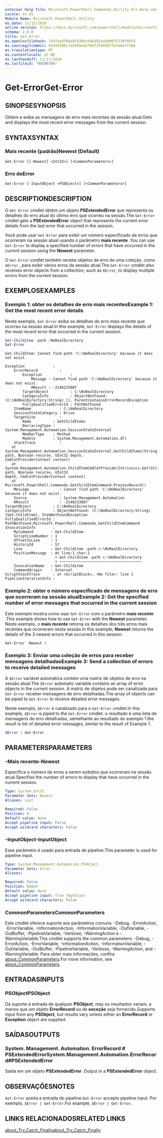 ```yaml
---
external help file: Microsoft.PowerShell.Commands.Utility.dll-Help.xml
Locale: en-US
Module Name: Microsoft.PowerShell.Utility
ms.date: 11/12/2019
online version: https://docs.microsoft.com/powershell/module/microsoft.powershell.utility/get-error?view=powershell-7.2&WT.mc_id=ps-gethelp
schema: 2.0.0
title: Get-Error
ms.openlocfilehash: 7e4f4adf60a4f6386c646d92ada0003f239f05f4
ms.sourcegitcommit: 95d41698c7a2450eeb70ef2fb6507fe7e6eff3b6
ms.translationtype: MT
ms.contentlocale: pt-BR
ms.lasthandoff: 11/17/2020
ms.locfileid: "99596794"
---
```

# <span data-ttu-id="00d15-102">Get-Error</span><span class="sxs-lookup"><span data-stu-id="00d15-102">Get-Error</span></span>

## <span data-ttu-id="00d15-103">SINOPSE</span><span class="sxs-lookup"><span data-stu-id="00d15-103">SYNOPSIS</span></span>

<span data-ttu-id="00d15-104">Obtém e exibe as mensagens de erro mais recentes da sessão atual.</span><span class="sxs-lookup"><span data-stu-id="00d15-104">Gets and displays the most recent error messages from the current session.</span></span>

## <span data-ttu-id="00d15-105">SYNTAX</span><span class="sxs-lookup"><span data-stu-id="00d15-105">SYNTAX</span></span>

### <span data-ttu-id="00d15-106">Mais recente (padrão)</span><span class="sxs-lookup"><span data-stu-id="00d15-106">Newest (Default)</span></span>

```
Get-Error [[-Newest] <Int32>] [<CommonParameters>]
```

### <span data-ttu-id="00d15-107">Erro do</span><span class="sxs-lookup"><span data-stu-id="00d15-107">Error</span></span>

```
Get-Error [-InputObject <PSObject>] [<CommonParameters>]
```

## <span data-ttu-id="00d15-108">DESCRIPTION</span><span class="sxs-lookup"><span data-stu-id="00d15-108">DESCRIPTION</span></span>

<span data-ttu-id="00d15-109">O `Get-Error` cmdlet obtém um objeto **PSExtendedError** que representa os detalhes do erro atual do último erro que ocorreu na sessão.</span><span class="sxs-lookup"><span data-stu-id="00d15-109">The `Get-Error` cmdlet gets a **PSExtendedError** object that represents the current error details from the last error that occurred in the session.</span></span>

<span data-ttu-id="00d15-110">Você pode usar `Get-Error` para exibir um número especificado de erros que ocorreram na sessão atual usando o parâmetro **mais recente** .</span><span class="sxs-lookup"><span data-stu-id="00d15-110">You can use `Get-Error` to display a specified number of errors that have occurred in the current session using the **Newest** parameter.</span></span>

<span data-ttu-id="00d15-111">O `Get-Error` cmdlet também recebe objetos de erro de uma coleção, como `$Error` , para exibir vários erros da sessão atual.</span><span class="sxs-lookup"><span data-stu-id="00d15-111">The `Get-Error` cmdlet also receives error objects from a collection, such as `$Error`, to display multiple errors from the current session.</span></span>

## <span data-ttu-id="00d15-112">EXEMPLOS</span><span class="sxs-lookup"><span data-stu-id="00d15-112">EXAMPLES</span></span>

### <span data-ttu-id="00d15-113">Exemplo 1: obter os detalhes de erro mais recentes</span><span class="sxs-lookup"><span data-stu-id="00d15-113">Example 1: Get the most recent error details</span></span>

<span data-ttu-id="00d15-114">Neste exemplo, `Get-Error` exibe os detalhes do erro mais recente que ocorreu na sessão atual.</span><span class="sxs-lookup"><span data-stu-id="00d15-114">In this example, `Get-Error` displays the details of the most recent error that occurred in the current session.</span></span>

```powershell
Get-Childitem -path /NoRealDirectory
Get-Error
```

```
Get-ChildItem: Cannot find path 'C:\NoRealDirectory' because it does not exist.

Exception             :
    ErrorRecord          :
        Exception             :
            Message : Cannot find path 'C:\NoRealDirectory' because it does not exist.
            HResult : -2146233087
        TargetObject          : C:\NoRealDirectory
        CategoryInfo          : ObjectNotFound: (C:\NoRealDirectory:String) [], ParentContainsErrorRecordException
        FullyQualifiedErrorId : PathNotFound
    ItemName             : C:\NoRealDirectory
    SessionStateCategory : Drive
    TargetSite           :
        Name          : GetChildItems
        DeclaringType : System.Management.Automation.SessionStateInternal
        MemberType    : Method
        Module        : System.Management.Automation.dll
    StackTrace           :
   at System.Management.Automation.SessionStateInternal.GetChildItems(String path, Boolean recurse, UInt32 depth,
CmdletProviderContext context)
   at System.Management.Automation.ChildItemCmdletProviderIntrinsics.Get(String path, Boolean recurse, UInt32
depth, CmdletProviderContext context)
   at Microsoft.PowerShell.Commands.GetChildItemCommand.ProcessRecord()
    Message              : Cannot find path 'C:\NoRealDirectory' because it does not exist.
    Source               : System.Management.Automation
    HResult              : -2146233087
TargetObject          : C:\NoRealDirectory
CategoryInfo          : ObjectNotFound: (C:\NoRealDirectory:String) [Get-ChildItem], ItemNotFoundException
FullyQualifiedErrorId : PathNotFound,Microsoft.PowerShell.Commands.GetChildItemCommand
InvocationInfo        :
    MyCommand        : Get-ChildItem
    ScriptLineNumber : 1
    OffsetInLine     : 1
    HistoryId        : 57
    Line             : Get-Childitem -path c:\NoRealDirectory
    PositionMessage  : At line:1 char:1
                       + Get-Childitem -path c:\NoRealDirectory
                       + ~~~~~~~~~~~~~~~~~~~~~~~~~~~~~~~~~~~~~~
    InvocationName   : Get-Childitem
    CommandOrigin    : Internal
ScriptStackTrace      : at <ScriptBlock>, <No file>: line 1
PipelineIterationInfo :
```

### <span data-ttu-id="00d15-115">Exemplo 2: obter o número especificado de mensagens de erro que ocorreram na sessão atual</span><span class="sxs-lookup"><span data-stu-id="00d15-115">Example 2: Get the specified number of error messages that occurred in the current session</span></span>

<span data-ttu-id="00d15-116">Este exemplo mostra como usar `Get-Error` com o parâmetro **mais recente** .</span><span class="sxs-lookup"><span data-stu-id="00d15-116">This example shows how to use `Get-Error` with the **Newest** parameter.</span></span> <span data-ttu-id="00d15-117">Neste exemplo, o **mais recente** retorna os detalhes dos três erros mais recentes que ocorreram nesta sessão.</span><span class="sxs-lookup"><span data-stu-id="00d15-117">In this example, **Newest** returns the details of the 3 newest errors that occurred in this session.</span></span>

```powershell
Get-Error -Newest 3
```

### <span data-ttu-id="00d15-118">Exemplo 3: Enviar uma coleção de erros para receber mensagens detalhadas</span><span class="sxs-lookup"><span data-stu-id="00d15-118">Example 3: Send a collection of errors to receive detailed messages</span></span>

<span data-ttu-id="00d15-119">A `$Error` variável automática contém uma matriz de objetos de erro na sessão atual.</span><span class="sxs-lookup"><span data-stu-id="00d15-119">The `$Error` automatic variable contains an array of error objects in the current session.</span></span> <span data-ttu-id="00d15-120">A matriz de objetos pode ser canalizada para `Get-Error` receber mensagens de erro detalhadas.</span><span class="sxs-lookup"><span data-stu-id="00d15-120">The array of objects can be piped to `Get-Error` to receive detailed error messages.</span></span>

<span data-ttu-id="00d15-121">Neste exemplo, `$Error` é canalizado para o `Get-Error` cmdlet.</span><span class="sxs-lookup"><span data-stu-id="00d15-121">In this example, `$Error` is piped to the `Get-Error` cmdlet.</span></span> <span data-ttu-id="00d15-122">o resultado é uma lista de mensagens de erro detalhadas, semelhante ao resultado do exemplo 1.</span><span class="sxs-lookup"><span data-stu-id="00d15-122">the result is list of detailed error messages, similar to the result of Example 1.</span></span>

```powershell
$Error | Get-Error
```

## <span data-ttu-id="00d15-123">PARAMETERS</span><span class="sxs-lookup"><span data-stu-id="00d15-123">PARAMETERS</span></span>

### <span data-ttu-id="00d15-124">-Mais recente</span><span class="sxs-lookup"><span data-stu-id="00d15-124">-Newest</span></span>

<span data-ttu-id="00d15-125">Especifica o número de erros a serem exibidos que ocorreram na sessão atual.</span><span class="sxs-lookup"><span data-stu-id="00d15-125">Specifies the number of errors to display that have occurred in the current session.</span></span>

```yaml
Type: System.Int32
Parameter Sets: Newest
Aliases: Last

Required: False
Position: 0
Default value: None
Accept pipeline input: False
Accept wildcard characters: False
```

### <span data-ttu-id="00d15-126">-InputObject</span><span class="sxs-lookup"><span data-stu-id="00d15-126">-InputObject</span></span>

<span data-ttu-id="00d15-127">Esse parâmetro é usado para entrada de pipeline.</span><span class="sxs-lookup"><span data-stu-id="00d15-127">This parameter is used for pipeline input.</span></span>

```yaml
Type: System.Management.Automation.PSObject
Parameter Sets: Error
Aliases:

Required: False
Position: Named
Default value: None
Accept pipeline input: True (ByValue)
Accept wildcard characters: False
```

### <span data-ttu-id="00d15-128">CommonParameters</span><span class="sxs-lookup"><span data-stu-id="00d15-128">CommonParameters</span></span>

<span data-ttu-id="00d15-129">Este cmdlet oferece suporte aos parâmetros comuns: -Debug, -ErrorAction, -ErrorVariable, -InformationAction, -InformationVariable, -OutVariable, -OutBuffer, -PipelineVariable, -Verbose, -WarningAction e -WarningVariable.</span><span class="sxs-lookup"><span data-stu-id="00d15-129">This cmdlet supports the common parameters: -Debug, -ErrorAction, -ErrorVariable, -InformationAction, -InformationVariable, -OutVariable, -OutBuffer, -PipelineVariable, -Verbose, -WarningAction, and -WarningVariable.</span></span> <span data-ttu-id="00d15-130">Para obter mais informações, confira [about_CommonParameters](https://go.microsoft.com/fwlink/?LinkID=113216).</span><span class="sxs-lookup"><span data-stu-id="00d15-130">For more information, see [about_CommonParameters](https://go.microsoft.com/fwlink/?LinkID=113216).</span></span>

## <span data-ttu-id="00d15-131">ENTRADAS</span><span class="sxs-lookup"><span data-stu-id="00d15-131">INPUTS</span></span>

### <span data-ttu-id="00d15-132">PSObject</span><span class="sxs-lookup"><span data-stu-id="00d15-132">PSObject</span></span>

<span data-ttu-id="00d15-133">Dá suporte à entrada de qualquer **PSObject**, mas os resultados variam, a menos que um objeto **ErrorRecord** ou de **exceção** seja fornecido.</span><span class="sxs-lookup"><span data-stu-id="00d15-133">Supports input from any **PSObject**, but results vary unless either an **ErrorRecord** or **Exception** object are supplied.</span></span>

## <span data-ttu-id="00d15-134">SAÍDAS</span><span class="sxs-lookup"><span data-stu-id="00d15-134">OUTPUTS</span></span>

### <span data-ttu-id="00d15-135">System. Management. Automation. ErrorRecord # PSExtendedError</span><span class="sxs-lookup"><span data-stu-id="00d15-135">System.Management.Automation.ErrorRecord#PSExtendedError</span></span>

<span data-ttu-id="00d15-136">Saída em um objeto **PSExtendedError** .</span><span class="sxs-lookup"><span data-stu-id="00d15-136">Output in a **PSExtendedError** object.</span></span>

## <span data-ttu-id="00d15-137">OBSERVAÇÕES</span><span class="sxs-lookup"><span data-stu-id="00d15-137">NOTES</span></span>

<span data-ttu-id="00d15-138">`Get-Error` aceita a entrada do pipeline.</span><span class="sxs-lookup"><span data-stu-id="00d15-138">`Get-Error` accepts pipeline input.</span></span> <span data-ttu-id="00d15-139">Por exemplo, `$Error | Get-Error`.</span><span class="sxs-lookup"><span data-stu-id="00d15-139">For example, `$Error | Get-Error`.</span></span>

## <span data-ttu-id="00d15-140">LINKS RELACIONADOS</span><span class="sxs-lookup"><span data-stu-id="00d15-140">RELATED LINKS</span></span>

[<span data-ttu-id="00d15-141">about_Try_Catch_Finally</span><span class="sxs-lookup"><span data-stu-id="00d15-141">about_Try_Catch_Finally</span></span>](../Microsoft.PowerShell.Core/About/about_Try_Catch_Finally.md)
